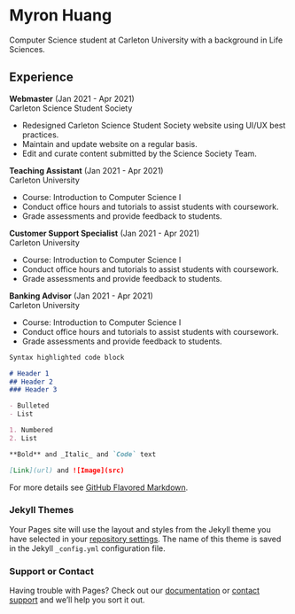# Myron Huang

Computer Science student at Carleton University with a background in Life Sciences.

## Experience
**Webmaster**                      (Jan 2021 - Apr 2021)\
Carleton Science Student Society
- Redesigned Carleton Science Student Society website using UI/UX best practices.
- Maintain and update website on a regular basis.
- Edit and curate content submitted by the Science Society Team.

**Teaching Assistant**             (Jan 2021 - Apr 2021)\
Carleton University
- Course: Introduction to Computer Science I
- Conduct office hours and tutorials to assist students with coursework.
- Grade assessments and provide feedback to students.

**Customer Support Specialist**    (Jan 2021 - Apr 2021)\
Carleton University
- Course: Introduction to Computer Science I
- Conduct office hours and tutorials to assist students with coursework.
- Grade assessments and provide feedback to students.


**Banking Advisor**                (Jan 2021 - Apr 2021)\
Carleton University
- Course: Introduction to Computer Science I
- Conduct office hours and tutorials to assist students with coursework.
- Grade assessments and provide feedback to students.

```markdown
Syntax highlighted code block

# Header 1
## Header 2
### Header 3

- Bulleted
- List

1. Numbered
2. List

**Bold** and _Italic_ and `Code` text

[Link](url) and ![Image](src)
```

For more details see [GitHub Flavored Markdown](https://guides.github.com/features/mastering-markdown/).

### Jekyll Themes

Your Pages site will use the layout and styles from the Jekyll theme you have selected in your [repository settings](https://github.com/myronhuang/resume/settings/pages). The name of this theme is saved in the Jekyll `_config.yml` configuration file.

### Support or Contact

Having trouble with Pages? Check out our [documentation](https://docs.github.com/categories/github-pages-basics/) or [contact support](https://support.github.com/contact) and we’ll help you sort it out.
